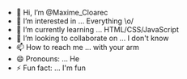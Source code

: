 - 👋 Hi, I’m @Maxime_Cloarec
- 👀 I’m interested in ... Everything \o/
- 🌱 I’m currently learning ... HTML/CSS/JavaScript 
- 💞️ I’m looking to collaborate on ... I don't know
- 📫 How to reach me ... with your arm
- 😄 Pronouns: ... He
- ⚡ Fun fact: ... I'm fun 

<!---
Xylosil/Xylosil is a ✨ special ✨ repository because its `README.md` (this file) appears on your GitHub profile.
You can click the Preview link to take a look at your changes.
--->
